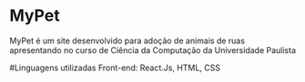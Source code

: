 # MyPet

MyPet é um site desenvolvido para adoção de animais de ruas apresentando no curso de Ciência da Computação da Universidade Paulista

#Linguagens utilizadas
Front-end: React.Js, HTML, CSS
